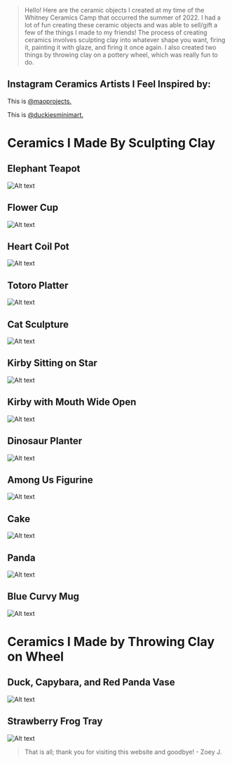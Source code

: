 > Hello! Here are the ceramic objects I created at my time of the Whitney 
> Ceramics Camp that occurred the summer of 2022. I had a lot of fun
> creating these ceramic objects and was able to sell/gift a few
> of the things I made to my friends! The process of creating ceramics 
> involves sculpting clay into whatever shape you want, 
> firing it, painting it with glaze, and firing it once again.
> I also created two things by throwing clay on a pottery wheel, 
> which was really fun to do.


Instagram Ceramics Artists I Feel Inspired by:
---------------------------------------------------
This is  [@maoprojects.](https://www.instagram.com/maoprojects/ "Mao Projects Ceramics") 

This is  [@duckiesminimart.](https://www.instagram.com/duckiesminimart/ "Duckies Mini Mart") 


Ceramics I Made By Sculpting Clay
================================================

Elephant Teapot
-------------
![Alt text](https://user-images.githubusercontent.com/87721216/193785477-4c1e0069-f6ab-4511-b4aa-1b5e239f1b06.JPG)


Flower Cup
-------------
![Alt text](https://user-images.githubusercontent.com/87721216/193785609-0aa0ec03-49c6-4ab0-b853-733782d8567f.JPG)


Heart Coil Pot
-------------
![Alt text](https://user-images.githubusercontent.com/87721216/193785785-bc890c77-4d64-4f0e-8e50-781f77a648b4.JPG)


Totoro Platter
---------------
![Alt text](https://user-images.githubusercontent.com/87721216/193786558-ba4d7f89-cbb8-4cbd-8efd-85b530b6ab2d.JPG)



Cat Sculpture
---------------
![Alt text](https://user-images.githubusercontent.com/87721216/193786630-516245c7-2eca-4842-a62f-6db528a880db.JPG)



Kirby Sitting on Star
---------------
![Alt text](https://user-images.githubusercontent.com/87721216/193786678-8316bad3-fcfc-446b-aabe-5d932eec7273.JPG)



Kirby with Mouth Wide Open
---------------
![Alt text](https://user-images.githubusercontent.com/87721216/193786735-79894b5a-a24d-49b7-a8b2-3ef5e06df823.JPG)



Dinosaur Planter
---------------
![Alt text](https://user-images.githubusercontent.com/87721216/193786798-1df7e177-858f-40eb-9a6d-e51538e6a56e.JPG)



Among Us Figurine
---------------
![Alt text](https://user-images.githubusercontent.com/87721216/193786849-8763811f-769d-4aa9-9318-95bf1f70a1da.JPG)



Cake
---------------
![Alt text](https://user-images.githubusercontent.com/87721216/193786889-5af475b8-6ab4-4217-b767-d78dd48f5706.JPG)



Panda
---------------
![Alt text](https://user-images.githubusercontent.com/87721216/193786952-3b15c5da-ee21-4840-8711-01f0c1b03fbe.jpg)


Blue Curvy Mug
---------------
![Alt text](https://user-images.githubusercontent.com/87721216/193787009-1aa77f4d-b221-40d8-9c9d-a60c81451e9f.JPG)



Ceramics I Made by Throwing Clay on Wheel
============================================


Duck, Capybara, and Red Panda Vase
---------------
![Alt text](https://user-images.githubusercontent.com/87721216/193787325-e25d946b-c2e9-4af8-9dfa-b86cbea85df4.JPG)


Strawberry Frog Tray
---------------
![Alt text](https://user-images.githubusercontent.com/87721216/193787374-8b961abd-e72a-4b3d-8bab-c8bb56dd2f5b.jpg)


> That is all; thank you for visiting this website and goodbye! - Zoey J.
